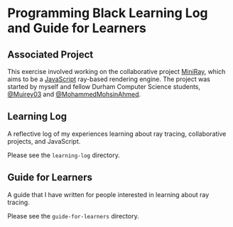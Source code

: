# Programming Black Learning Log and Guide for Learners
## Associated Project
This exercise involved working on the collaborative project [MiniRay](https://github.com/Muirey03/MiniRay), which aims to be a [JavaScript](https://en.wikipedia.org/wiki/JavaScript) ray-based rendering engine. The project was started by myself and fellow Durham Computer Science students, [@Muirey03](https://github.com/Muirey03) and [@MohammedMohsinAhmed](https://github.com/MohammedMohsinAhmed).

## Learning Log
A reflective log of my experiences learning about ray tracing, collaborative projects, and JavaScript.

Please see the `learning-log` directory.

## Guide for Learners
A guide that I have written for people interested in learning about ray tracing.

Please see the `guide-for-learners` directory.
